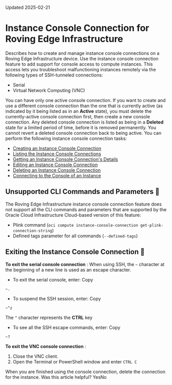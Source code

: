 Updated 2025-02-21
# Instance Console Connection for Roving Edge Infrastructure
Describes how to create and manage instance console connections on a Roving Edge Infrastructure device.
Use the instance console connection feature to add support for console access to compute instances. This access lets you troubleshoot malfunctioning instances remotely via the following types of SSH-tunneled connections:
  * Serial
  * Virtual Network Computing (VNC)


You can have only one active console connection. If you want to create and use a different console connection than the one that is currently active (as indicated by it being listed as in an **Active** state), you must delete the currently-active console connection first, then create a new console connection. Any deleted console connection is listed as being in a **Deleted** state for a limited period of time, before it is removed permanently. You cannot revert a deleted console connection back to being active.
You can perform the following instance console connection tasks:
  * [Creating an Instance Console Connection](https://docs.oracle.com/en-us/iaas/Content/Rover/Compute/Instance/create-instance-console-connection.htm#top "Describes how to create an instance console connection for a Roving Edge Infrastructure device.")
  * [Listing the Instance Console Connections](https://docs.oracle.com/en-us/iaas/Content/Rover/Compute/Instance/list-instance-console-connection.htm#top "Describes how to list the instance console connections for a Roving Edge Infrastructure device.")
  * [Getting an Instance Console Connection's Details](https://docs.oracle.com/en-us/iaas/Content/Rover/Compute/Instance/get-instance-console-connection.htm#top "Describes how to get an instance console connection's details for a Roving Edge Infrastructure device.")
  * [Editing an Instance Console Connection](https://docs.oracle.com/en-us/iaas/Content/Rover/Compute/Instance/update-instance-console-connection.htm#top "Describes how to edit an instance console connection for a Roving Edge Infrastructure device.")
  * [Deleting an Instance Console Connection](https://docs.oracle.com/en-us/iaas/Content/Rover/Compute/Instance/delete-instance-console-connection.htm#top "Describes how to delete an instance console connection from a Roving Edge Infrastructure device.")
  * [Connecting to the Console of an Instance](https://docs.oracle.com/en-us/iaas/Content/Rover/Compute/Instance/console-connection-instance.htm#top "Describes how to connect to the serial or VNC console of an instance for a Roving Edge Infrastructure device using the console connection you create.")


## Unsupported CLI Commands and Parameters 🔗 
The Roving Edge Infrastructure instance console connection feature does not support all the CLI commands and parameters that are supported by the Oracle Cloud Infrastructure Cloud-based version of this feature:
  * Plink command (`oci compute instance-console-connection get-plink-connection-string`)
  * Defined tags parameter for all commands (`--defined-tags`)


## Exiting the Instance Console Connection 🔗 
**To exit the serial console connection** :
When using SSH, the `~` character at the beginning of a new line is used as an escape character.
  * To exit the serial console, enter:
Copy
```
~.
```

  * To suspend the SSH session, enter:
Copy
```
~^z
```

The `^` character represents the **CTRL** key
  * To see all the SSH escape commands, enter:
Copy
```
~?
```



**To exit the VNC console connection** :
  1. Close the VNC client. 
  2. Open the Terminal or PowerShell window and enter `CTRL C`


When you are finished using the console connection, delete the connection for the instance.
Was this article helpful?
YesNo

